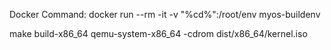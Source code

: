 Docker Command: docker run --rm -it -v "%cd%":/root/env myos-buildenv

make build-x86_64
qemu-system-x86_64 -cdrom dist/x86_64/kernel.iso   